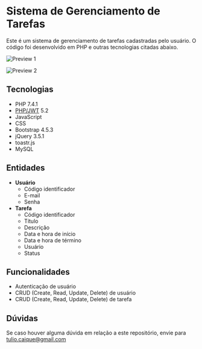 # Sistema de Gerenciamento de Tarefas

Este é um sistema de gerenciamento de tarefas cadastradas pelo usuário. O código foi desenvolvido em PHP e outras tecnologias citadas abaixo.

![Preview 1](https://i.ibb.co/GV6qBNq/IMG1.png)

![Preview 2](https://i.ibb.co/y4w6hYg/IMG2.png)

## Tecnologias
* PHP 7.4.1
* [PHP/JWT](https://github.com/firebase/php-jwt) 5.2
* JavaScript
* CSS
* Bootstrap 4.5.3
* jQuery 3.5.1
* toastr.js
* MySQL

## Entidades
- **Usuário**
  - Código identificador
  - E-mail
  - Senha
- **Tarefa**
  - Código identificador
  - Título
  - Descrição
  - Data e hora de início
  - Data e hora de término
  - Usuário
  - Status

## Funcionalidades
- Autenticação de usuário
- CRUD (Create, Read, Update, Delete) de usuário
- CRUD (Create, Read, Update, Delete) de tarefa

## Dúvidas
Se caso houver alguma dúvida em relação a este repositório, envie para [tulio.caique@gmail.com](mailto:tulio.caique@gmail.com)